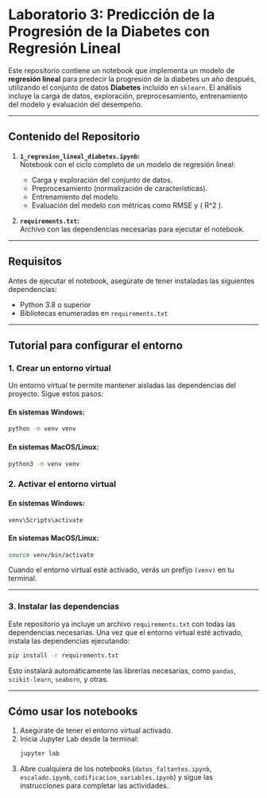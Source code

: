 # Laboratorio 3: Predicción de la Progresión de la Diabetes con Regresión Lineal

Este repositorio contiene un notebook que implementa un modelo de **regresión lineal** para predecir la progresión de la diabetes un año después, utilizando el conjunto de datos **Diabetes** incluido en `sklearn`. El análisis incluye la carga de datos, exploración, preprocesamiento, entrenamiento del modelo y evaluación del desempeño.

---

## **Contenido del Repositorio**

1. **`1_regresion_lineal_diabetes.ipynb`:**  
   Notebook con el ciclo completo de un modelo de regresión lineal:
   - Carga y exploración del conjunto de datos.
   - Preprocesamiento (normalización de características).
   - Entrenamiento del modelo.
   - Evaluación del modelo con métricas como RMSE y \( R^2 \).

2. **`requirements.txt`:**  
   Archivo con las dependencias necesarias para ejecutar el notebook.

---

## **Requisitos**

Antes de ejecutar el notebook, asegúrate de tener instaladas las siguientes dependencias:
- Python 3.8 o superior
- Bibliotecas enumeradas en `requirements.txt`

---

## **Tutorial para configurar el entorno**

### 1. Crear un entorno virtual
Un entorno virtual te permite mantener aisladas las dependencias del proyecto. Sigue estos pasos:

#### En sistemas Windows:
```bash
python -m venv venv
```

#### En sistemas MacOS/Linux:
```bash
python3 -m venv venv
```

### 2. Activar el entorno virtual

#### En sistemas Windows:
```bash
venv\Scripts\activate
```

#### En sistemas MacOS/Linux:
```bash
source venv/bin/activate
```

Cuando el entorno virtual esté activado, verás un prefijo `(venv)` en tu terminal.

---

### 3. Instalar las dependencias
Este repositorio ya incluye un archivo `requirements.txt` con todas las dependencias necesarias. Una vez que el entorno virtual esté activado, instala las dependencias ejecutando:

```bash
pip install -r requirements.txt
```

Esto instalará automáticamente las librerías necesarias, como `pandas`, `scikit-learn`, `seaborn`, y otras.

---

## **Cómo usar los notebooks**

1. Asegúrate de tener el entorno virtual activado.
2. Inicia Jupyter Lab desde la terminal:
   ```bash
   jupyter lab
   ```
3. Abre cualquiera de los notebooks (`datos_faltantes.ipynb`, `escalado.ipynb`, `codificacion_variables.ipynb`) y sigue las instrucciones para completar las actividades.
